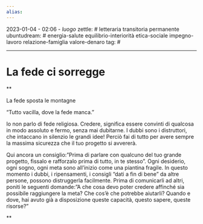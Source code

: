 ```yaml
---
alias: 
---
```

2023-01-04 - 02:06 - *luogo*
zettle: # letteraria transitoria permanente
ubuntudream: # energia-salute equilibrio-interiorità etica-sociale impegno-lavoro relazione-famiglia valore-denaro 
tag: #

---
# La fede ci sorregge

**

La fede sposta le montagne

“Tutto vacilla, dove la fede manca.”

Io non parlo di fede religiosa. Credere, significa essere convinti di qualcosa in modo assoluto e fermo, senza mai dubitarne. I dubbi sono i distruttori, che intaccano in silenzio le grandi idee! Perciò fai di tutto per avere sempre la massima sicurezza che il tuo progetto si avvererà.

Qui ancora un consiglio:”Prima di parlare con qualcuno del tuo grande progetto, fissalo e rafforzalo prima di tutto, in te stesso”. Ogni desiderio, ogni sogno, ogni meta sono all’inizio come una piantina fragile. In questo momento i dubbi, i ripensamenti, i consigli “dati a fin di bene” da altre persone, possono distruggerla facilmente. Prima di comunicarli ad altri, poniti le seguenti domande:”A che cosa devo poter credere affinché sia possibile raggiungere la meta? Che cos’è che potrebbe aiutarli? Quando e dove, hai avuto già a disposizione queste capacità, questo sapere, queste risorse?”

**